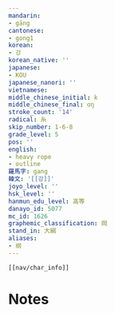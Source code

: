 ```yaml
---
mandarin:
- gāng
cantonese:
- gong1
korean:
- 강
korean_native: ''
japanese:
- KOU
japanese_nanori: ''
vietnamese:
middle_chinese_initial: k
middle_chinese_final: ɑŋ
stroke_count: '14'
radical: 糸
skip_number: 1-6-8
grade_level: 5
pos: ''
english:
- heavy rope
- outline
羅馬字: gang
韓文: '[[강]]'
joyo_level: ''
hsk_level: ''
hanmun_edu_level: 高等
danayo_id: 5077
mc_id: 1626
graphemic_classification: 岡
stand_in: 大綱
aliases:
- 纲
---
```

```meta-bind-embed
[[nav/char_info]]
```

# Notes
